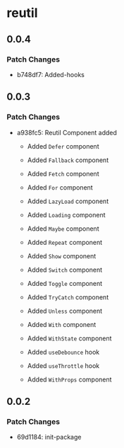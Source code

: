 # reutil

## 0.0.4

### Patch Changes

- b748df7: Added-hooks

## 0.0.3

### Patch Changes

- a938fc5: Reutil Component added

  - Added `Defer` component
  - Added `Fallback` component
  - Added `Fetch` component
  - Added `For` component
  - Added `LazyLoad` component
  - Added `Loading` component
  - Added `Maybe` component
  - Added `Repeat` component
  - Added `Show` component
  - Added `Switch` component
  - Added `Toggle` component
  - Added `TryCatch` component
  - Added `Unless` component
  - Added `With` component
  - Added `WithState` component

  - Added `useDebounce` hook
  - Added `useThrottle` hook
  - Added `WithProps` component

## 0.0.2

### Patch Changes

- 69d1184: init-package
